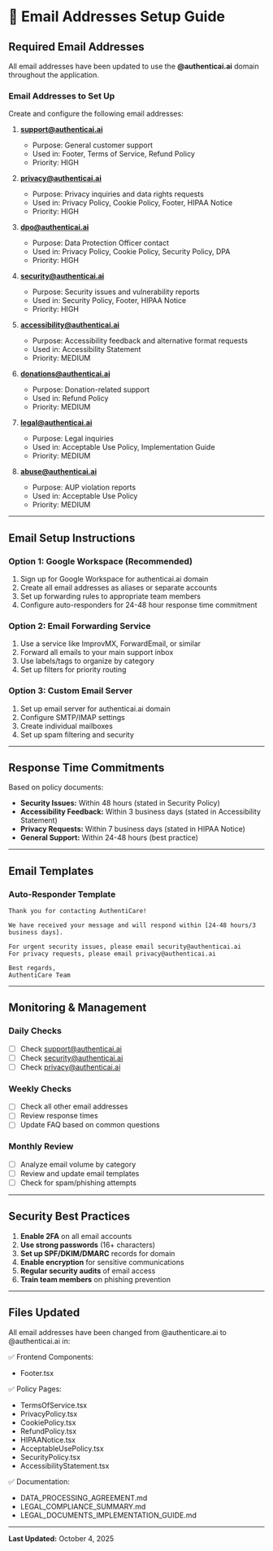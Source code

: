 # 📧 Email Addresses Setup Guide

## Required Email Addresses

All email addresses have been updated to use the **@authenticai.ai** domain throughout the application.

### Email Addresses to Set Up

Create and configure the following email addresses:

1. **support@authenticai.ai**
   - Purpose: General customer support
   - Used in: Footer, Terms of Service, Refund Policy
   - Priority: HIGH

2. **privacy@authenticai.ai**
   - Purpose: Privacy inquiries and data rights requests
   - Used in: Privacy Policy, Cookie Policy, Footer, HIPAA Notice
   - Priority: HIGH

3. **dpo@authenticai.ai**
   - Purpose: Data Protection Officer contact
   - Used in: Privacy Policy, Cookie Policy, Security Policy, DPA
   - Priority: HIGH

4. **security@authenticai.ai**
   - Purpose: Security issues and vulnerability reports
   - Used in: Security Policy, Footer, HIPAA Notice
   - Priority: HIGH

5. **accessibility@authenticai.ai**
   - Purpose: Accessibility feedback and alternative format requests
   - Used in: Accessibility Statement
   - Priority: MEDIUM

6. **donations@authenticai.ai**
   - Purpose: Donation-related support
   - Used in: Refund Policy
   - Priority: MEDIUM

7. **legal@authenticai.ai**
   - Purpose: Legal inquiries
   - Used in: Acceptable Use Policy, Implementation Guide
   - Priority: MEDIUM

8. **abuse@authenticai.ai**
   - Purpose: AUP violation reports
   - Used in: Acceptable Use Policy
   - Priority: MEDIUM

---

## Email Setup Instructions

### Option 1: Google Workspace (Recommended)
1. Sign up for Google Workspace for authenticai.ai domain
2. Create all email addresses as aliases or separate accounts
3. Set up forwarding rules to appropriate team members
4. Configure auto-responders for 24-48 hour response time commitment

### Option 2: Email Forwarding Service
1. Use a service like ImprovMX, ForwardEmail, or similar
2. Forward all emails to your main support inbox
3. Use labels/tags to organize by category
4. Set up filters for priority routing

### Option 3: Custom Email Server
1. Set up email server for authenticai.ai domain
2. Configure SMTP/IMAP settings
3. Create individual mailboxes
4. Set up spam filtering and security

---

## Response Time Commitments

Based on policy documents:

- **Security Issues:** Within 48 hours (stated in Security Policy)
- **Accessibility Feedback:** Within 3 business days (stated in Accessibility Statement)
- **Privacy Requests:** Within 7 business days (stated in HIPAA Notice)
- **General Support:** Within 24-48 hours (best practice)

---

## Email Templates

### Auto-Responder Template
```
Thank you for contacting AuthentiCare!

We have received your message and will respond within [24-48 hours/3 business days].

For urgent security issues, please email security@authenticai.ai
For privacy requests, please email privacy@authenticai.ai

Best regards,
AuthentiCare Team
```

---

## Monitoring & Management

### Daily Checks
- [ ] Check support@authenticai.ai
- [ ] Check security@authenticai.ai
- [ ] Check privacy@authenticai.ai

### Weekly Checks
- [ ] Check all other email addresses
- [ ] Review response times
- [ ] Update FAQ based on common questions

### Monthly Review
- [ ] Analyze email volume by category
- [ ] Review and update email templates
- [ ] Check for spam/phishing attempts

---

## Security Best Practices

1. **Enable 2FA** on all email accounts
2. **Use strong passwords** (16+ characters)
3. **Set up SPF/DKIM/DMARC** records for domain
4. **Enable encryption** for sensitive communications
5. **Regular security audits** of email access
6. **Train team members** on phishing prevention

---

## Files Updated

All email addresses have been changed from @authenticare.ai to @authenticai.ai in:

✅ Frontend Components:
- Footer.tsx

✅ Policy Pages:
- TermsOfService.tsx
- PrivacyPolicy.tsx
- CookiePolicy.tsx
- RefundPolicy.tsx
- HIPAANotice.tsx
- AcceptableUsePolicy.tsx
- SecurityPolicy.tsx
- AccessibilityStatement.tsx

✅ Documentation:
- DATA_PROCESSING_AGREEMENT.md
- LEGAL_COMPLIANCE_SUMMARY.md
- LEGAL_DOCUMENTS_IMPLEMENTATION_GUIDE.md

---

**Last Updated:** October 4, 2025
